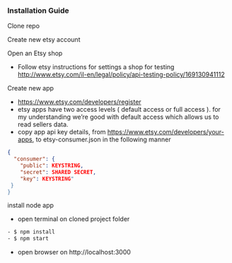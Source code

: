 ### Installation Guide

Clone repo

Create new etsy account
  

Open an Etsy shop

 - Follow etsy instructions for settings a shop for testing 
   http://www.etsy.com/il-en/legal/policy/api-testing-policy/169130941112
   
Create new app
 - https://www.etsy.com/developers/register
 - etsy apps have two access levels ( default access  or full access ). for my understanding we’re good with default access which allows us to read sellers data. 
 - copy app api key details, from https://www.etsy.com/developers/your-apps, to etsy-consumer.json
   in the following manner
  ```json
  {
    "consumer": {
      "public": KEYSTRING,
      "secret": SHARED SECRET,
      "key": KEYSTRING"
   }
 }
 ```
     
install node app
 - open terminal on cloned project folder
 ```sh
 - $ npm install
 - $ npm start
 ```
 - open browser on http://localhost:3000
